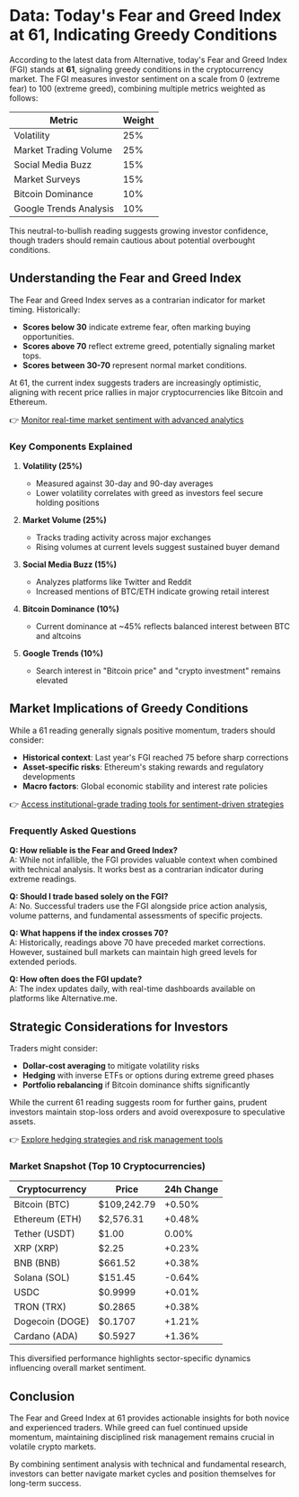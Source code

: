 # Data: Today's Fear and Greed Index at 61, Indicating Greedy Conditions  

According to the latest data from Alternative, today's Fear and Greed Index (FGI) stands at **61**, signaling greedy conditions in the cryptocurrency market. The FGI measures investor sentiment on a scale from 0 (extreme fear) to 100 (extreme greed), combining multiple metrics weighted as follows:  

| Metric                          | Weight |  
|----------------------------------|--------|  
| Volatility                       | 25%    |  
| Market Trading Volume            | 25%    |  
| Social Media Buzz                | 15%    |  
| Market Surveys                   | 15%    |  
| Bitcoin Dominance                | 10%    |  
| Google Trends Analysis           | 10%    |  

This neutral-to-bullish reading suggests growing investor confidence, though traders should remain cautious about potential overbought conditions.  

## Understanding the Fear and Greed Index  

The Fear and Greed Index serves as a contrarian indicator for market timing. Historically:  
- **Scores below 30** indicate extreme fear, often marking buying opportunities.  
- **Scores above 70** reflect extreme greed, potentially signaling market tops.  
- **Scores between 30-70** represent normal market conditions.  

At 61, the current index suggests traders are increasingly optimistic, aligning with recent price rallies in major cryptocurrencies like Bitcoin and Ethereum.  

👉 [Monitor real-time market sentiment with advanced analytics](https://bit.ly/okx-bonus)  

### Key Components Explained  

1. **Volatility (25%)**  
   - Measured against 30-day and 90-day averages  
   - Lower volatility correlates with greed as investors feel secure holding positions  

2. **Market Volume (25%)**  
   - Tracks trading activity across major exchanges  
   - Rising volumes at current levels suggest sustained buyer demand  

3. **Social Media Buzz (15%)**  
   - Analyzes platforms like Twitter and Reddit  
   - Increased mentions of BTC/ETH indicate growing retail interest  

4. **Bitcoin Dominance (10%)**  
   - Current dominance at ~45% reflects balanced interest between BTC and altcoins  

5. **Google Trends (10%)**  
   - Search interest in "Bitcoin price" and "crypto investment" remains elevated  

## Market Implications of Greedy Conditions  

While a 61 reading generally signals positive momentum, traders should consider:  
- **Historical context**: Last year's FGI reached 75 before sharp corrections  
- **Asset-specific risks**: Ethereum's staking rewards and regulatory developments  
- **Macro factors**: Global economic stability and interest rate policies  

👉 [Access institutional-grade trading tools for sentiment-driven strategies](https://bit.ly/okx-bonus)  

### Frequently Asked Questions  

**Q: How reliable is the Fear and Greed Index?**  
A: While not infallible, the FGI provides valuable context when combined with technical analysis. It works best as a contrarian indicator during extreme readings.  

**Q: Should I trade based solely on the FGI?**  
A: No. Successful traders use the FGI alongside price action analysis, volume patterns, and fundamental assessments of specific projects.  

**Q: What happens if the index crosses 70?**  
A: Historically, readings above 70 have preceded market corrections. However, sustained bull markets can maintain high greed levels for extended periods.  

**Q: How often does the FGI update?**  
A: The index updates daily, with real-time dashboards available on platforms like Alternative.me.  

## Strategic Considerations for Investors  

Traders might consider:  
- **Dollar-cost averaging** to mitigate volatility risks  
- **Hedging** with inverse ETFs or options during extreme greed phases  
- **Portfolio rebalancing** if Bitcoin dominance shifts significantly  

While the current 61 reading suggests room for further gains, prudent investors maintain stop-loss orders and avoid overexposure to speculative assets.  

👉 [Explore hedging strategies and risk management tools](https://bit.ly/okx-bonus)  

### Market Snapshot (Top 10 Cryptocurrencies)  

| Cryptocurrency | Price       | 24h Change |  
|----------------|-------------|------------|  
| Bitcoin (BTC)  | $109,242.79 | +0.50%     |  
| Ethereum (ETH) | $2,576.31   | +0.48%     |  
| Tether (USDT)  | $1.00       | 0.00%      |  
| XRP (XRP)      | $2.25       | +0.23%     |  
| BNB (BNB)      | $661.52     | +0.38%     |  
| Solana (SOL)   | $151.45     | -0.64%     |  
| USDC           | $0.9999     | +0.01%     |  
| TRON (TRX)     | $0.2865     | +0.38%     |  
| Dogecoin (DOGE)| $0.1707     | +1.21%     |  
| Cardano (ADA)  | $0.5927     | +1.36%     |  

This diversified performance highlights sector-specific dynamics influencing overall market sentiment.  

## Conclusion  

The Fear and Greed Index at 61 provides actionable insights for both novice and experienced traders. While greed can fuel continued upside momentum, maintaining disciplined risk management remains crucial in volatile crypto markets.  

By combining sentiment analysis with technical and fundamental research, investors can better navigate market cycles and position themselves for long-term success.
